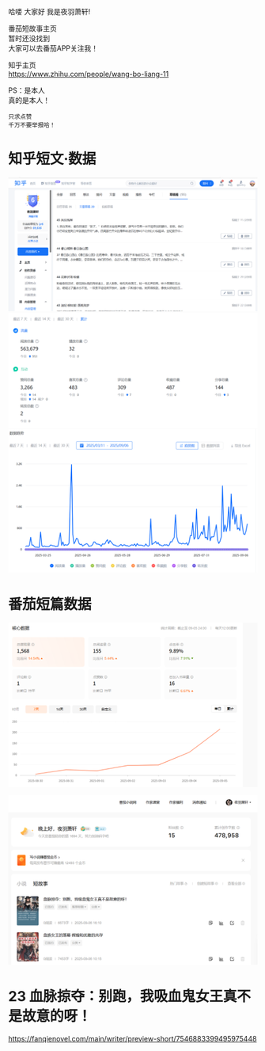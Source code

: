 哈喽 大家好 我是夜羽萧轩!  

番茄短故事主页   
暂时还没找到   
大家可以去番茄APP关注我！  

知乎主页  
https://www.zhihu.com/people/wang-bo-liang-11



PS：是本人    
真的是本人！


    只求点赞 
    千万不要举报哈！   


# 知乎短文·数据

![alt text](image-2.png)
![alt text](image-4.png)
![alt text](image-3.png)


# 番茄短篇数据

![alt text](image.png)

![alt text](image-1.png)

# 23 血脉掠夺：别跑，我吸血鬼女王真不是故意的呀！
https://fanqienovel.com/main/writer/preview-short/7546883399495975448


